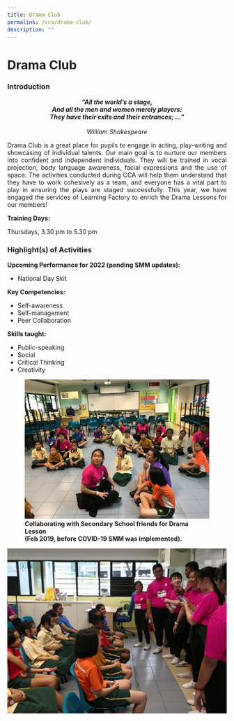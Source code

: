 ```yaml
---
title: Drama Club
permalink: /cca/drama-club/
description: ""
---
```

# Drama Club
### Introduction

<p style="text-align: center;"><i><b>“All the world’s a stage,<br>
And all the men and women merely players:  <br>
They have their exits and their entrances; …” </b><br><br>
William Shakespeare</i></p>

<p style="text-align: justify;">Drama Club is a great place for pupils to engage in acting, play-writing and showcasing of individual talents. Our main goal is to nurture our members into confident and independent individuals. They will be trained in vocal projection, body language awareness, facial expressions and the use of space. The activities conducted during CCA will help them understand that they have to work cohesively as a team, and everyone has a vital part to play in ensuring the plays are staged successfully. This year, we have engaged the services of Learning Factory to enrich the Drama Lessons for our members! </p>

**Training Days:**

Thursdays, 3.30 pm to 5.30 pm

### Highlight(s) of Activities

**Upcoming Performance for 2022 (pending SMM updates):**

*   National Day Skit

**Key Competencies:**

*   Self-awareness 
*   Self-management 
*   Peer Collaboration

**Skills taught:**

*   Public-speaking
*   Social
*   Critical Thinking
*   Creativity

<figure>
	<img src="/images/Departments/PE,%20CCA%20and%20Aesthetics/Cca/Drama%20Club/DC1.jpg">
<figcaption>
	<strong> Collaborating with Secondary School friends for Drama Lesson <br>
(Feb 2019, before COVID-19 SMM was implemented). </strong>
	</figcaption>
</figure>

![](/images/Departments/PE,%20CCA%20and%20Aesthetics/Cca/Drama%20Club/DC2.jpg)